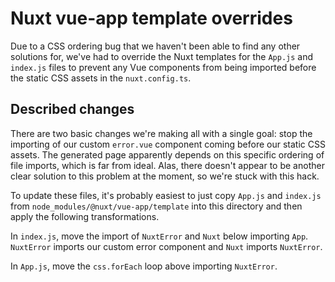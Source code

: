 # Nuxt vue-app template overrides

Due to a CSS ordering bug that we haven't been able to find any other solutions for, we've had to override the Nuxt templates for the `App.js` and `index.js` files to prevent any Vue components from being imported before the static CSS assets in the `nuxt.config.ts`.

## Described changes

There are two basic changes we're making all with a single goal: stop the importing of our custom `error.vue` component coming before our static CSS assets. The generated page apparently depends on this specific ordering of file imports, which is far from ideal. Alas, there doesn't appear to be another clear solution to this problem at the moment, so we're stuck with this hack.

To update these files, it's probably easiest to just copy `App.js` and `index.js` from `node_modules/@nuxt/vue-app/template` into this directory and then apply the following transformations.

In `index.js`, move the import of `NuxtError` and `Nuxt` below importing `App`. `NuxtError` imports our custom error component and `Nuxt` imports `NuxtError`.

In `App.js`, move the `css.forEach` loop above importing `NuxtError`.

